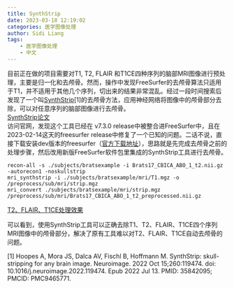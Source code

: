 ```yaml
---
title: SynthStrip
date: 2023-03-18 12:19:02
categories: 医学图像处理
author: Sidi Liang
tags:    
    - 医学图像处理
    - 中文
---
```


目前正在做的项目需要对T1, T2, FLAIR 和T1CE四种序列的脑部MRI图像进行预处理，主要是归一化和去颅骨。然而，操作中发现FreeSurfer的去颅骨算法只适用于T1，并不适用于其他几个序列，切出来的结果非常混乱。经过一段时间搜索后发现了一个叫[SynthStrip](https://pubmed.ncbi.nlm.nih.gov/35842095/)[1]的去颅骨方法，应用神经网络将图像中的颅骨部分去除，可以对任意序列的脑部图像进行去颅骨。  
[SynthStrip论文](img1.png)  
访问官网，发现这个工具已经在 v7.3.0 release中被整合进FreeSurfer中，且在2023-02-14这天的freesurfer release中修复了一个已知的问题。二话不说，直接下载安装dev版本的freesurfer（[官方下载地址](https://surfer.nmr.mgh.harvard.edu/pub/dist/freesurfer/dev/)），思路就是先完成去颅骨之前的处理步骤，然后改用新版FreeSurfer软件包里集成的SynthStrip工具进行去颅骨。
```
recon-all -s ./subjects/bratsexample -i Brats17_CBICA_ABO_1_t2.nii.gz -autorecon1 -noskullstrip
mri_synthstrip -i ./subjects/bratsexample/mri/T1.mgz -o /preprocess/sub/mri/strip.mgz
mri_convert ./subjects/bratsexample/mri/strip.mgz /preprocess/sub/mri/Brats17_CBICA_ABO_1_t2_preprocessed.nii.gz
```
[T2、FLAIR、T1CE处理效果](img2.png)  

可以看到，使用SynthStrip工具可以正确去除T1、T2、FLAIR、T1CE四个序列MRI图像中的颅骨部分，解决了原有工具难以对T2、FLAIR、T1CE自动去颅骨的问题。  


[1] Hoopes A, Mora JS, Dalca AV, Fischl B, Hoffmann M. SynthStrip: skull-stripping for any brain image. Neuroimage. 2022 Oct 15;260:119474. doi: 10.1016/j.neuroimage.2022.119474. Epub 2022 Jul 13. PMID: 35842095; PMCID: PMC9465771.
